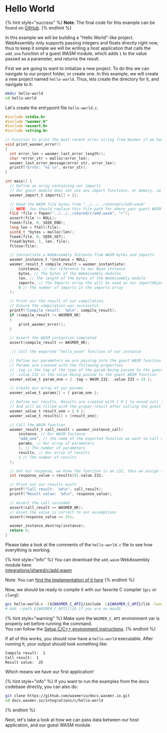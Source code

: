 # Hello World

{% hint style="success" %}
**Note**: The final code for this example can be found on [GitHub](https://github.com/wasmerio/docs.wasmer.io/tree/master/integrations/c/examples/hello-world).
{% endhint %}

In this example we will be building a "Hello World"-like project. WebAssembly only supports passing integers and floats directly right now, thus to keep it simple we will be writing a host application that calls the `add_one` function of a guest WASM module, which adds `1` to the value passed as a parameter, and returns the result.

First we are going to want to initialize a new project. To do this we can navigate to our project folder, or create one. In this example, we will create a new project named `hello-world`. Thus, lets create the directory for it, and navigate to it:

```bash
mkdir hello-world
cd hello-world
```

Let's create the entrypoint file `hello-world.c`.

```c
#include <stdio.h>
#include "wasmer.h"
#include <assert.h>
#include <string.h>

// Function to print the most recent error string from Wasmer if we have them
void print_wasmer_error()
{
  int error_len = wasmer_last_error_length();
  char *error_str = malloc(error_len);
  wasmer_last_error_message(error_str, error_len);
  printf("Error: `%s`\n", error_str);
}

int main() {
  // Define an array containing our imports
  // Our guest module does not use any import functions, or memory, so we omit them.
  wasmer_import_t imports[] = {};

  // Read the WASM file bytes from "../../../shared/c/add.wasm"
  // NOTE: You should replace this file path for where your guest WASM module is.
  FILE *file = fopen("../../../shared/c/add.wasm", "r");
  assert(file != NULL);
  fseek(file, 0, SEEK_END);
  long len = ftell(file);
  uint8_t *bytes = malloc(len);
  fseek(file, 0, SEEK_SET);
  fread(bytes, 1, len, file);
  fclose(file);

  // Instantiate a WebAssembly Instance from WASM bytes and imports
  wasmer_instance_t *instance = NULL;
  wasmer_result_t compile_result = wasmer_instantiate(
      &instance, // Our reference to our Wasm instance 
      bytes, // The bytes of the WebAssembly modules
      len, // The length of the bytes of the WebAssembly module
      imports, // The Imports array the will be used as our importObject
      0 // The number of imports in the imports array
  );

  // Print our the result of our compilation,
  // Ensure the compilation was successful.
  printf("Compile result:  %d\n", compile_result);
  if (compile_result != WASMER_OK)
  {
      print_wasmer_error();
  }

  // Assert the WASM instantion completed
  assert(compile_result == WASMER_OK);

   // Call the exported "hello_wasm" function of our instance

  // Define our parameters we are passing into the guest WASM function call.
  // Params are created with the following properties
  // .tag is the tag of the type of the param being passed to the guest WASM function
  // .value.I32 is the value being passed to the guest WASM function
  wasmer_value_t param_one = { .tag = WASM_I32, .value.I32 = 24 };

  // Create our array of our params
  wasmer_value_t params[] = { param_one };

  // Define our results. Results are created with { 0 } to avoid null issues,
  // And will be filled with the proper result after calling the guest WASM function.
  wasmer_value_t result_one = { 0 };
  wasmer_value_t results[] = {result_one};

  // Call the WASM function
  wasmer_result_t call_result = wasmer_instance_call(
      instance, // Our WASM Instance
      "add_one", // the name of the exported function we want to call on the guest WASM module
      params, // Our array of parameters
      1, // The number of parameters
      results, // Our array of results
      1 // The number of results
  );

  // Get our response, we know the function is an i32, thus we assign the value to an int
  int response_value = results[0].value.I32;

  // Print out our results esult
  printf("Call result:  %d\n", call_result);
  printf("Result value:  %d\n", response_value);

  // Assert the call succeded
  assert(call_result == WASMER_OK);
  // Asset the value is correct to our assumptions
  assert(response_value == 25);

  wasmer_instance_destroy(instance);
  return 0;
}
```

Please take a look at the comments of the `hello-world.c` file to see how everything is working.

{% hint style="info" %}
You can download the `add.wasm` WebAssembly module here:  
[integrations/shared/c/add.wasm](https://github.com/wasmerio/docs.wasmer.io/raw/master/integrations/shared/c/add.wasm)

Note: You can [find the implementation of it here](https://github.com/wasmerio/docs.wasmer.io/blob/master/integrations/shared/c/add.c)
{% endhint %}

Now, we should be ready to compile it with our favorite C compiler \(`gcc` or `clang`\):

```bash
gcc hello-world.c -I${WASMER_C_API}/include -L${WASMER_C_API}/lib -lwasmer -o hello-world
# Add -rpath ${WASMER_C_API}/lib if you are on macOS
```

{% hint style="warning" %}
Make sure the `WASMER_C_API` environment var is properly set before running the command.  
You can follow the [Setup C/C++ environment instructions](../setup.md).
{% endhint %}

If all of this works, you should now have a `hello-world` executable. After running it, your output should look something like:

```bash
Compile result:  1
Call result:  1
Result value:  25
```

Which means we have our first application!

{% hint style="info" %}
If you want to run the examples from the docs codebase directly, you can also do:

```bash
git clone https://github.com/wasmerio/docs.wasmer.io.git
cd docs.wasmer.io/integrations/c/hello-world
```
{% endhint %}

Next, let's take a look at how we can pass data between our host application, and our guest WASM module.

